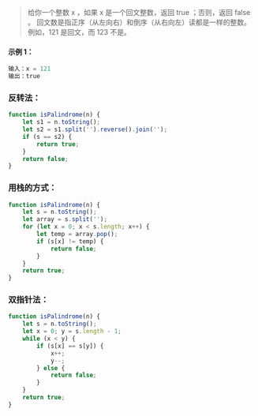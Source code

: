 >给你一个整数 x ，如果 x 是一个回文整数，返回 true ；否则，返回 false 。
回文数是指正序（从左向右）和倒序（从右向左）读都是一样的整数。例如，121 是回文，而 123 不是。

#### 示例 1：
```js
输入：x = 121
输出：true
```


### 反转法：
```js
function isPalindrome(n) {
	let s1 = n.toString();
	let s2 = s1.split('').reverse().join('');
	if (s == s2) {
		return true;
	}
	return false;
}
```

### 用栈的方式：
```js
function isPalindrome(n) {
	let s = n.toString();
	let array = s.split('');
	for (let x = 0; x < s.length; x++) {
		let temp = array.pop();
		if (s[x] != temp) {
			return false;
		}
	}
	return true;
}
```

### 双指针法：
```js
function isPalindrome(n) {
	let s = n.toString();
	let x = 0; y = s.length - 1;
	while (x < y) {
		if (s[x] == s[y]) {
			x++;
			y--;
		} else {
			return false;
		}
	}
	return true;
}
```

